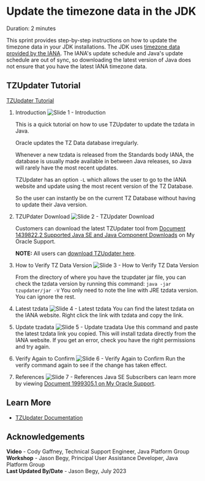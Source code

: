 # Update the timezone data in the JDK
Duration: 2 minutes

This sprint provides step-by-step instructions on how to update the timezone data in your JDK installations. The JDK uses [timezone data provided by the IANA](https://www.iana.org/time-zones). The IANA's update schedule and Java's update schedule are out of sync, so downloading the latest version of Java does not ensure that you have the latest IANA timezone data.

## TZUpdater Tutorial

[TZUpdater Tutorial](videohub:1_oshhvfcf)

1. Introduction
    ![Slide 1 - Introduction](./images/1-intro.png)

    This is a quick tutorial on how to use TZUpdater to update the tzdata in Java.

    Oracle updates the TZ Data database irregularly.

    Whenever a new tzdata is released from the Standards body IANA, the database is usually made available in between Java releases, so Java will rarely have the most recent updates.

    TZUpdater has an option `-L` which allows the user to go to the IANA website and update using the most recent version of the TZ Database.

    So the user can instantly be on the current TZ Database without having to update their Java version.

2. TZUPdater Download
![Slide 2 - TZUpdater Download](./images/2-tzupdater-download.png)

    Customers can download the latest TZUpdater tool from [Document 1439822.2 Supported Java SE and Java Component Downloads](https://support.oracle.com/epmos/faces/DocumentDisplay?_afrLoop=294109915825213&id=1439822.2) on My Oracle Support.

    **NOTE:** All users can [download TZUpdater here](https://www.oracle.com/java/technologies/downloads/tools/#TZUpdater).

3. How to Verify TZ Data Version
    ![Slide 3 - How to Verify TZ Data Version](./images/3-verify-version.png)

    From the directory of where you have the tzupdater jar file, you can check the tzdata version by running this command:
    `java -jar tzupdater/jar -V`
    You only need to note the line with JRE tzdata version.
    You can ignore the rest.

4. Latest tzdata
    ![Slide 4 - Latest tzdata](./images/4-latest-tzdata.png)
    You can find the latest tzdata on the IANA website.
    Right click the link with tzdata and copy the link.

5. Update tzadata
    ![Slide 5 - Update tzadata](./images/5-update-tzdata.png)
    Use this command and paste the latest tzdata link you copied.
    This will install tzdata directly from the IANA website.
    If you get an error, check you have the right permissions and try again.

6. Verify Again to Confirm
    ![Slide 6 - Verify Again to Confirm](./images/6-confirm.png)
    Run the verify command again to see if the change has taken effect.

7. References
    ![Slide 7 - References](./images/7-references.png)
    Java SE Subscribers can learn more by viewing [Document 1999305.1 on My Oracle Support](https://mosemp.us.oracle.com/epmos/faces/DocumentDisplay?_afrLoop=294479586613931&id=1999305.1).
  
## Learn More  
- [TZUpdater Documentation](https://www.oracle.com/java/technologies/javase/tzupdater-readme.html)



## Acknowledgements
**Video** - Cody Gaffney, Technical Support Engineer, Java Platform Group  
**Workshop** -  Jason Begy, Principal User Assistance Developer, Java Platform Group  
**Last Updated By/Date** - Jason Begy,  July 2023



